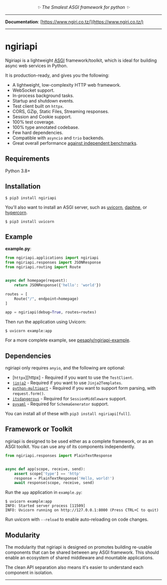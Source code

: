 <p align="center">
 
</p>
<p align="center">
    <em>✨ The Smalest ASGI framework for python ✨</em>
</p>
<p align="center">

</p>

---

**Documentation**: [https://www.ngiri.co.tz/](https://www.ngiri.co.tz/)

---

# ngiriapi

Ngiriapi is a lightweight [ASGI][asgi] framework/toolkit,
which is ideal for building async web services in Python.

It is production-ready, and gives you the following:

* A lightweight, low-complexity HTTP web framework.
* WebSocket support.
* In-process background tasks.
* Startup and shutdown events.
* Test client built on `httpx`.
* CORS, GZip, Static Files, Streaming responses.
* Session and Cookie support.
* 100% test coverage.
* 100% type annotated codebase.
* Few hard dependencies.
* Compatible with `asyncio` and `trio` backends.
* Great overall performance [against independent benchmarks][techempower].

## Requirements

Python 3.8+

## Installation

```shell
$ pip3 install ngiriapi
```

You'll also want to install an ASGI server, such as [uvicorn](http://www.uvicorn.org/), [daphne](https://github.com/django/daphne/), or [hypercorn](https://pgjones.gitlab.io/hypercorn/).

```shell
$ pip3 install uvicorn
```

## Example

**example.py**:

```python
from ngiriapi.applications import ngiriapi
from ngiriapi.responses import JSONResponse
from ngiriapi.routing import Route


async def homepage(request):
    return JSONResponse({'hello': 'world'})

routes = [
    Route("/", endpoint=homepage)
]

app = ngiriapi(debug=True, routes=routes)
```

Then run the application using Uvicorn:

```shell
$ uvicorn example:app
```

For a more complete example, see [pesaply/ngiriapi-example](https://github.com/pesaply/ngiriapi-example).

## Dependencies

ngiriapi only requires `anyio`, and the following are optional:

* [`httpx`][httpx] - Required if you want to use the `TestClient`.
* [`jinja2`][jinja2] - Required if you want to use `Jinja2Templates`.
* [`python-multipart`][python-multipart] - Required if you want to support form parsing, with `request.form()`.
* [`itsdangerous`][itsdangerous] - Required for `SessionMiddleware` support.
* [`pyyaml`][pyyaml] - Required for `SchemaGenerator` support.

You can install all of these with `pip3 install ngiriapi[full]`.

## Framework or Toolkit

ngiriapi is designed to be used either as a complete framework, or as
an ASGI toolkit. You can use any of its components independently.

```python
from ngiriapi.responses import PlainTextResponse


async def app(scope, receive, send):
    assert scope['type'] == 'http'
    response = PlainTextResponse('Hello, world!')
    await response(scope, receive, send)
```

Run the `app` application in `example.py`:

```shell
$ uvicorn example:app
INFO: Started server process [11509]
INFO: Uvicorn running on http://127.0.0.1:8000 (Press CTRL+C to quit)
```

Run uvicorn with `--reload` to enable auto-reloading on code changes.

## Modularity

The modularity that ngiriapi is designed on promotes building re-usable
components that can be shared between any ASGI framework. This should enable
an ecosystem of shared middleware and mountable applications.

The clean API separation also means it's easier to understand each component
in isolation.

---


[asgi]: https://asgi.readthedocs.io/en/latest/
[ngiri]: https://www.ngiri.co.tz/
[jinja2]: https://jinja.palletsprojects.com/
[python-multipart]: https://andrew-d.github.io/python-multipart/
[itsdangerous]: https://itsdangerous.palletsprojects.com/
[sqlalchemy]: https://www.sqlalchemy.org
[pyyaml]: https://pyyaml.org/wiki/PyYAMLDocumentation
[techempower]: https://www.techempower.com/benchmarks/#hw=ph&test=fortune&l=zijzen-sf
